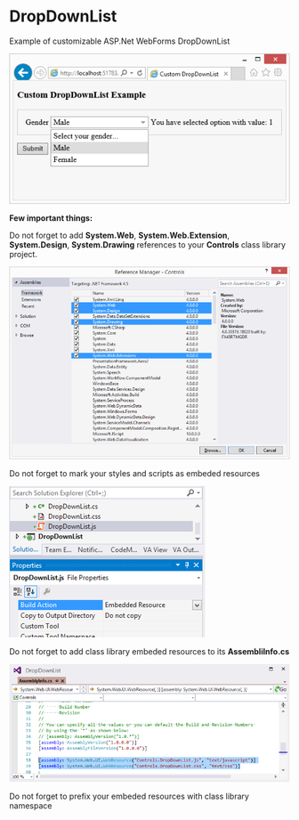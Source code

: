 DropDownList
============

Example of customizable ASP.Net WebForms DropDownList

![Screenshot](/Screenshots/dropdownlist.png?raw=true "Screenshot")

**Few important things:**

Do not forget to add **System.Web**, **System.Web.Extension**, **System.Design**, **System.Drawing** references to your **Controls** class library project.

![References](/Screenshots/references.png?raw=true "References")


Do not forget to mark your styles and scripts as embeded resources

![Embedded resource](/Screenshots/embeded.png?raw=true "Embedded resource")

Do not forget to add class library embeded resources to its **AssembliInfo.cs**

![Assembly info](/Screenshots/assemblyinfo.png?raw=true "Assembly info")

Do not forget to prefix your embeded resources with class library namespace
